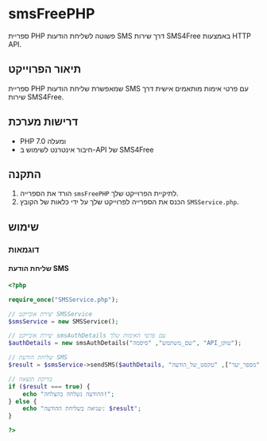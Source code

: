# smsFreePHP

ספריית PHP פשוטה לשליחת הודעות SMS דרך שירות SMS4Free באמצעות HTTP API.

## תיאור הפרוייקט

ספריית PHP שמאפשרת שליחת הודעות SMS עם פרטי אימות מותאמים אישית דרך שירות SMS4Free.

## דרישות מערכת

- PHP 7.0 ומעלה
- חיבור אינטרנט לשימוש ב-API של SMS4Free

## התקנה

1. הורד את הספרייה `smsFreePHP` לתיקיית הפרוייקט שלך.
2. הכנס את הספרייה לפרוייקט שלך על ידי כלאות של הקובץ `SMSService.php`.

## שימוש

### דוגמאות

#### שליחת הודעת SMS

```php
<?php

require_once("SMSService.php");

// יצירת אובייקט SMSService
$smsService = new SMSService();

// יצירת אובייקט smsAuthDetails עם פרטי האימות שלך
$authDetails = new smsAuthDetails("שם_משתמש", "סיסמה", "API_טוקן");

// שליחת הודעת SMS
$result = $smsService->sendSMS($authDetails, "שולח", ["מספר_יעד"], "טקסט_של_הודעה");

// בדיקת תוצאה
if ($result === true) {
    echo "ההודעה נשלחה בהצלחה!";
} else {
    echo "שגיאה בשליחת ההודעה: $result";
}

?>
